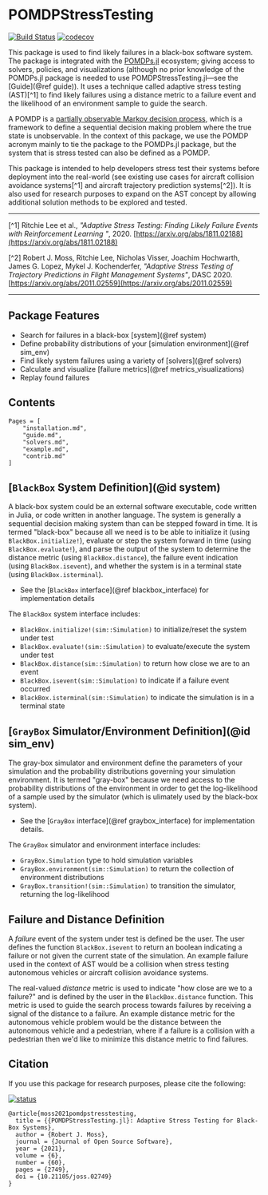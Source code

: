 # POMDPStressTesting
[![Build Status](https://travis-ci.org/sisl/POMDPStressTesting.jl.svg?branch=master)](https://travis-ci.org/sisl/POMDPStressTesting.jl) [![codecov](https://codecov.io/gh/sisl/POMDPStressTesting.jl/branch/master/graph/badge.svg)](https://codecov.io/gh/sisl/POMDPStressTesting.jl)

This package is used to find likely failures in a black-box software system.
The package is integrated with the [POMDPs.jl](https://github.com/JuliaPOMDP/POMDPs.jl) ecosystem; giving access to solvers, policies, and visualizations (although no prior knowledge of the POMDPs.jl package is needed to use POMDPStressTesting.jl—see the [Guide](@ref guide)). It uses a technique called adaptive stress testing (AST)[^1] to find likely failures using a distance metric to a failure event and the likelihood of an environment sample to guide the search.

A POMDP is a [partially observable Markov decision process](https://en.wikipedia.org/wiki/Partially_observable_Markov_decision_process), which is a framework to define a sequential decision making problem where the true state is unobservable. In the context of this package, we use the POMDP acronym mainly to tie the package to the POMDPs.jl package, but the system that is stress tested can also be defined as a POMDP.

This package is intended to help developers stress test their systems before deployment into the real-world (see existing use cases for aircraft collision avoidance systems[^1] and aircraft trajectory prediction systems[^2]). It is also used for research purposes to expand on the AST concept by allowing additional solution methods to be explored and tested.

---

[^1] Ritchie Lee et al., *"Adaptive Stress Testing: Finding Likely Failure Events with Reinforcement Learning
"*, 2020. [https://arxiv.org/abs/1811.02188](https://arxiv.org/abs/1811.02188)

[^2] Robert J. Moss, Ritchie Lee, Nicholas Visser, Joachim Hochwarth, James G. Lopez, Mykel J. Kochenderfer, *"Adaptive Stress Testing of Trajectory Predictions in Flight Management Systems"*, DASC 2020. [https://arxiv.org/abs/2011.02559](https://arxiv.org/abs/2011.02559)

---

## Package Features
- Search for failures in a black-box [system](@ref system)
- Define probability distributions of your [simulation environment](@ref sim_env)
- Find likely system failures using a variety of [solvers](@ref solvers)
- Calculate and visualize [failure metrics](@ref metrics_visualizations)
- Replay found failures


## Contents
```@contents
Pages = [
    "installation.md",
    "guide.md",
    "solvers.md",
    "example.md",
    "contrib.md"
]
```

## [`BlackBox` System Definition](@id system)
A black-box system could be an external software executable, code written in Julia, or code written in another language.
The system is generally a sequential decision making system than can be stepped foward in time.
It is termed "black-box" because all we need is to be able to initialize it (using `BlackBox.initialize!`), evaluate or step the system forward in time (using `BlackBox.evaluate!`), and parse the output of the system to determine the distance metric (using `BlackBox.distance`), the failure event indication (using `BlackBox.isevent`), and whether the system is in a terminal state (using `BlackBox.isterminal`).
- See the [`BlackBox` interface](@ref blackbox_interface) for implementation details

The `BlackBox` system interface includes:
- `BlackBox.initialize!(sim::Simulation)` to initialize/reset the system under test
- `BlackBox.evaluate!(sim::Simulation)` to evaluate/execute the system under test
- `BlackBox.distance(sim::Simulation)` to return how close we are to an event
- `BlackBox.isevent(sim::Simulation)` to indicate if a failure event occurred
- `BlackBox.isterminal(sim::Simulation)` to indicate the simulation is in a terminal state


## [`GrayBox` Simulator/Environment Definition](@id sim_env)
The gray-box simulator and environment define the parameters of your simulation and the probability distributions governing your simulation environment. It is termed "gray-box" because we need access to the probability distributions of the environment in order to get the log-likelihood of a sample used by the simulator (which is ulimately used by the black-box system).
- See the [`GrayBox` interface](@ref graybox_interface) for implementation details.

The `GrayBox` simulator and environment interface includes:
- `GrayBox.Simulation` type to hold simulation variables
- `GrayBox.environment(sim::Simulation)` to return the collection of environment distributions
- `GrayBox.transition!(sim::Simulation)` to transition the simulator, returning the log-likelihood

## Failure and Distance Definition
A *failure* event of the system under test is defined be the user. The user defines the function `BlackBox.isevent` to return an boolean indicating a failure or not given the current state of the simulation. An example failure used in the context of AST would be a collision when stress testing autonomous vehicles or aircraft collision avoidance systems.

The real-valued *distance* metric is used to indicate "how close are we to a failure?" and is defined by the user in the `BlackBox.distance` function. This metric is used to guide the search process towards failures by receiving a signal of the distance to a failure. An example distance metric for the autonomous vehicle problem would be the distance between the autonomous vehicle and a pedestrian, where if a failure is a collision with a pedestrian then we'd like to minimize this distance metric to find failures.

## Citation

If you use this package for research purposes, please cite the following:

[![status](https://joss.theoj.org/papers/04dc39ea89e90938727d789a2e402b0b/status.svg)](https://joss.theoj.org/papers/04dc39ea89e90938727d789a2e402b0b)

```
@article{moss2021pomdpstresstesting,
  title = {{POMDPStressTesting.jl}: Adaptive Stress Testing for Black-Box Systems},
  author = {Robert J. Moss},
  journal = {Journal of Open Source Software},
  year = {2021},
  volume = {6},
  number = {60},
  pages = {2749},
  doi = {10.21105/joss.02749}
}
```
